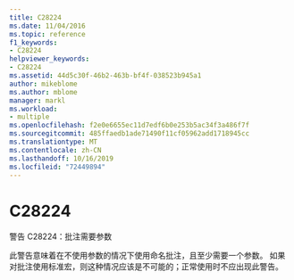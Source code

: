 ```yaml
---
title: C28224
ms.date: 11/04/2016
ms.topic: reference
f1_keywords:
- C28224
helpviewer_keywords:
- C28224
ms.assetid: 44d5c30f-46b2-463b-bf4f-038523b945a1
author: mikeblome
ms.author: mblome
manager: markl
ms.workload:
- multiple
ms.openlocfilehash: f2e0e6655ec11d7edf6b0e253b5ac34f3a486f7f
ms.sourcegitcommit: 485ffaedb1ade71490f11cf05962add1718945cc
ms.translationtype: MT
ms.contentlocale: zh-CN
ms.lasthandoff: 10/16/2019
ms.locfileid: "72449894"
---
```

# <a name="c28224"></a>C28224
警告 C28224：批注需要参数

 此警告意味着在不使用参数的情况下使用命名批注，且至少需要一个参数。 如果对批注使用标准宏，则这种情况应该是不可能的；正常使用时不应出现此警告。
